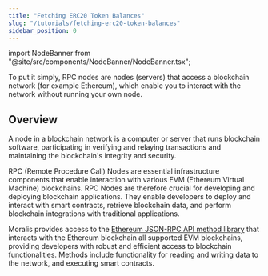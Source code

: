 ```yaml
---
title: "Fetching ERC20 Token Balances"
slug: "/tutorials/fetching-erc20-token-balances"
sidebar_position: 0
---
```


import NodeBanner from "@site/src/components/NodeBanner/NodeBanner.tsx";

To put it simply, RPC nodes are nodes (servers) that access a blockchain network (for example Ethereum), which enable you to interact with the network without running your own node.

## Overview

A node in a blockchain network is a computer or server that runs blockchain software, participating in verifying and relaying transactions and maintaining the blockchain's integrity and security.

RPC (Remote Procedure Call) Nodes are essential infrastructure components that enable interaction with various EVM (Ethereum Virtual Machine) blockchains. RPC Nodes are therefore crucial for developing and deploying blockchain applications. They enable developers to deploy and interact with smart contracts, retrieve blockchain data, and perform blockchain integrations with traditional applications.

Moralis provides access to the [Ethereum JSON-RPC API method library](https://ethereum.org/en/developers/docs/apis/json-rpc/) that interacts with the Ethereum blockchain all supported EVM blockchains, providing developers with robust and efficient access to blockchain functionalities. Methods include functionality for reading and writing data to the network, and executing smart contracts.
